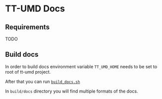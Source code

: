 # TT-UMD Docs

## Requirements

TODO

## Build docs

In order to build docs environment variable `TT_UMD_HOME` needs to be set to root of tt-umd project.

After that you can run [`build_docs.sh`](build_docs.sh)

In `build/docs` directory you will find multiple formats of the docs.